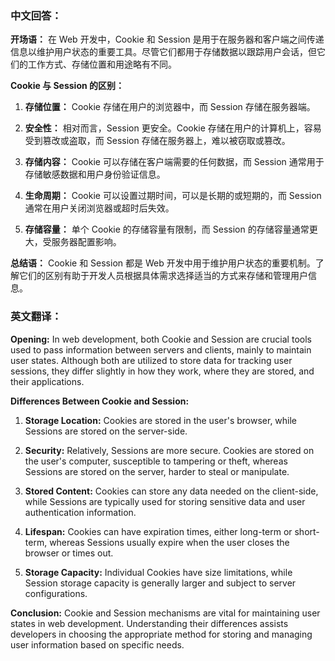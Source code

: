 ### 中文回答：

**开场语：**
在 Web 开发中，Cookie 和 Session 是用于在服务器和客户端之间传递信息以维护用户状态的重要工具。尽管它们都用于存储数据以跟踪用户会话，但它们的工作方式、存储位置和用途略有不同。

**Cookie 与 Session 的区别：**

1. **存储位置：** Cookie 存储在用户的浏览器中，而 Session 存储在服务器端。

2. **安全性：** 相对而言，Session 更安全。Cookie 存储在用户的计算机上，容易受到篡改或盗取，而 Session 存储在服务器上，难以被窃取或篡改。

3. **存储内容：** Cookie 可以存储在客户端需要的任何数据，而 Session 通常用于存储敏感数据和用户身份验证信息。

4. **生命周期：** Cookie 可以设置过期时间，可以是长期的或短期的，而 Session 通常在用户关闭浏览器或超时后失效。

5. **存储容量：** 单个 Cookie 的存储容量有限制，而 Session 的存储容量通常更大，受服务器配置影响。

**总结语：**
Cookie 和 Session 都是 Web 开发中用于维护用户状态的重要机制。了解它们的区别有助于开发人员根据具体需求选择适当的方式来存储和管理用户信息。

### 英文翻译：

**Opening:**
In web development, both Cookie and Session are crucial tools used to pass information between servers and clients, mainly to maintain user states. Although both are utilized to store data for tracking user sessions, they differ slightly in how they work, where they are stored, and their applications.

**Differences Between Cookie and Session:**

1. **Storage Location:** Cookies are stored in the user's browser, while Sessions are stored on the server-side.

2. **Security:** Relatively, Sessions are more secure. Cookies are stored on the user's computer, susceptible to tampering or theft, whereas Sessions are stored on the server, harder to steal or manipulate.

3. **Stored Content:** Cookies can store any data needed on the client-side, while Sessions are typically used for storing sensitive data and user authentication information.

4. **Lifespan:** Cookies can have expiration times, either long-term or short-term, whereas Sessions usually expire when the user closes the browser or times out.

5. **Storage Capacity:** Individual Cookies have size limitations, while Session storage capacity is generally larger and subject to server configurations.

**Conclusion:**
Cookie and Session mechanisms are vital for maintaining user states in web development. Understanding their differences assists developers in choosing the appropriate method for storing and managing user information based on specific needs.